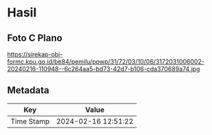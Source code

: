 # Hasil

## Foto C Plano

https://sirekap-obj-formc.kpu.go.id/be84/pemilu/ppwp/31/72/03/10/06/3172031006002-20240216-110948--6c264aa5-bd73-42d7-b106-cda370689a74.jpg


## Metadata

| Key        | Value               |
| ---------- | ------------------- |
| Time Stamp | 2024-02-16 12:51:22 |



